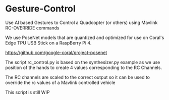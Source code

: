 # Gesture-Control
Use AI based Gestures to Control a Quadcopter (or others) using Mavlink RC-OVERRIDE commands

We use PoseNet models that are quantized and optimized for use on Coral's Edge TPU USB Stick on a RaspBerry Pi 4.

https://github.com/google-coral/project-posenet

The script rc_control.py is based on the synthesizer.py example as we use position of the hands to 
create 4 values corresponding to the RC Channels.

The RC channels are scaled to the correct output so it can be used to override the rc values of a Mavlink controlled vehicle

This script is still WIP

